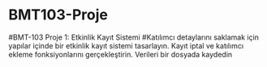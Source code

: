 # BMT103-Proje
#BMT-103 Proje 1: Etkinlik Kayıt Sistemi
#Katılımcı detaylarını saklamak için yapılar içinde bir etkinlik kayıt sistemi tasarlayın. Kayıt iptal ve katılımcı ekleme fonksiyonlarını gerçekleştirin. Verileri bir dosyada kaydedin


